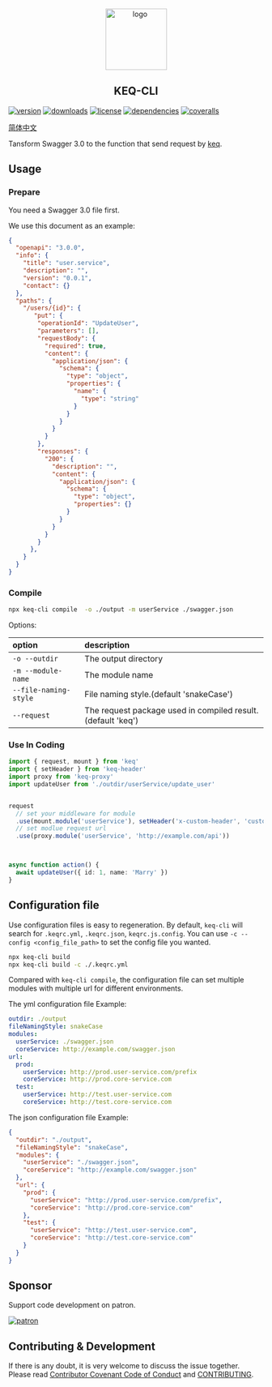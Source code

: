 <!-- title -->
<p align="center" style="padding-top: 41px">
  <img src="./images/logo.svg?sanitize=true" width="121" alt="logo" />
</p>

<h2 align="center" style="text-align: center">KEQ-CLI</h1>
<!-- title -->

[![version](https://img.shields.io/npm/v/keq-cli.svg?style=flat-square)](https://www.npmjs.com/package/keq-cli)
[![downloads](https://img.shields.io/npm/dm/keq-cli.svg?style=flat-square)](https://www.npmjs.com/package/keq-cli)
[![license](https://img.shields.io/npm/l/keq-cli.svg?style=flat-square)](https://www.npmjs.com/package/keq-cli)
[![dependencies](https://img.shields.io/david/keq-request/keq-cli.svg?style=flat-square)](https://www.npmjs.com/package/keq-cli)
[![coveralls](https://img.shields.io/coveralls/github/keq-request/keq-cli.svg?style=flat-square)](https://coveralls.io/github/keq-request/keq-cli)



<!-- description -->
[简体中文](./doc/zh-cn/README.md)

Tansform Swagger 3.0 to the function that send request by [keq](https://github.com/keq-request/keq).
<!-- description -->

## Usage

<!-- usage -->

### Prepare

You need a Swagger 3.0 file first.

We use this document as an example:

```json
{
  "openapi": "3.0.0",
  "info": {
    "title": "user.service",
    "description": "",
    "version": "0.0.1",
    "contact": {}
  },
  "paths": {
    "/users/{id}": {
       "put": {
        "operationId": "UpdateUser",
        "parameters": [],
        "requestBody": {
          "required": true,
          "content": {
            "application/json": {
              "schema": {
                "type": "object",
                "properties": {
                  "name": {
                    "type": "string"
                  }
                }
              }
            }
          }
        },
        "responses": {
          "200": {
            "description": "",
            "content": {
              "application/json": {
                "schema": {
                  "type": "object",
                  "properties": {}
                }
              }
            }
          }
        }
      },
    }
  }
}
```

### Compile


```bash
npx keq-cli compile  -o ./output -m userService ./swagger.json
```

Options:

 option                | description
:----------------------|:------------------------
 `-o --outdir`         | The output directory
 `-m --module-name`    | The module name
 `--file-naming-style` | File naming style.(default 'snakeCase')
 `--request`           | The request package used in compiled result.(default 'keq')


### Use In Coding

```typescript
import { request, mount } from 'keq'
import { setHeader } from 'keq-header'
import proxy from 'keq-proxy'
import updateUser from './outdir/userService/update_user'


request
  // set your middleware for module
  .use(mount.module('userService'), setHeader('x-custom-header', 'custom_value'))
  // set modlue request url
  .use(proxy.module('userService', 'http://example.com/api'))



async function action() {
  await updateUser({ id: 1, name: 'Marry' })
}
```

<!-- usage -->

<!-- addition -->
## Configuration file


Use configuration files is easy to regeneration.
By default, `keq-cli` will search for `.keqrc.yml`, `.keqrc.json`, `keqrc.js.config`.
You can use `-c --config <config_file_path>` to set the config file you wanted.

```bash
npx keq-cli build
npx keq-cli build -c ./.keqrc.yml
```

Compared with `keq-cli compile`, the configuration file can set multiple modules with multiple url for different environments.

The yml configuration file Example:

```yml
outdir: ./output
fileNamingStyle: snakeCase
modules:
  userService: ./swagger.json
  coreService: http://example.com/swagger.json
url:
  prod:
    userService: http://prod.user-service.com/prefix
    coreService: http://prod.core-service.com
  test:
    userService: http://test.user-service.com
    coreService: http://test.core-service.com
```

The json configuration file Example:

```json
{
  "outdir": "./output",
  "fileNamingStyle": "snakeCase",
  "modules": {
    "userService": "./swagger.json",
    "coreService": "http://example.com/swagger.json"
  },
  "url": {
    "prod": {
      "userService": "http://prod.user-service.com/prefix",
      "coreService": "http://prod.core-service.com"
    },
    "test": {
      "userService": "http://test.user-service.com",
      "coreService": "http://test.core-service.com"
    }
  }
}
```
<!-- addition -->

## Sponsor

Support code development on patron.

[![patron](https://c5.patreon.com/external/logo/become_a_patron_button@2x.png)](https://www.patreon.com/bePatron?u=22478507)

## Contributing & Development

If there is any doubt, it is very welcome to discuss the issue together.
Please read [Contributor Covenant Code of Conduct](.github/CODE_OF_CONDUCT.md) and [CONTRIBUTING](.github/CONTRIBUTING.md).
